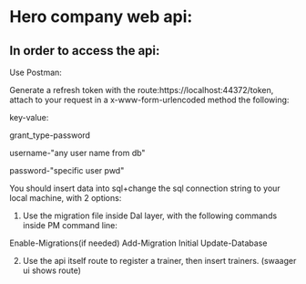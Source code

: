 # Hero company web api:

## In order to access the api:
Use Postman:

Generate a refresh token with the route:https://localhost:44372/token, 
attach to your request in a x-www-form-urlencoded method the following:

key-value:

grant_type-password

username-"any user name from db"

password-"specific user pwd"


You should insert data into sql+change the sql connection string to your local machine, with 2 options:

1) Use the migration file inside Dal layer, with the following commands inside PM command line:

Enable-Migrations(if needed)
Add-Migration Initial
Update-Database


2) Use the api itself route to register a trainer, then insert trainers. (swaager ui shows route)


